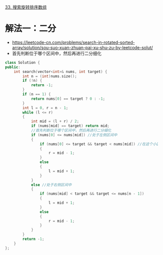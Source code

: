 [33. 搜索旋转排序数组](https://leetcode-cn.com/problems/add-strings/)



# 解法一：二分
- https://leetcode-cn.com/problems/search-in-rotated-sorted-array/solution/sou-suo-xuan-zhuan-pai-xu-shu-zu-by-leetcode-solut/
- 首先判断位于哪个区间中，然后再进行二分细化

```C++
class Solution {
public:
    int search(vector<int>& nums, int target) {
        int n = (int)nums.size();
        if (!n) {
            return -1;
        }
        if (n == 1) {
            return nums[0] == target ? 0 : -1;
        }
        int l = 0, r = n - 1;
        while (l <= r) 
        {
            int mid = (l + r) / 2;
            if (nums[mid] == target) return mid;
            //首先判断位于哪个区间中，然后再进行二分细化
            if (nums[0] <= nums[mid]) //处于左侧区间中
            {
                if (nums[0] <= target && target < nums[mid]) //在这个小区间中
                {
                    r = mid - 1;
                } 
                else 
                {
                    l = mid + 1;
                }
            } 
            else //处于右侧区间中
            {
                if (nums[mid] < target && target <= nums[n - 1]) 
                {
                    l = mid + 1;
                } 
                else 
                {
                    r = mid - 1;
                }
            }
        }
        return -1;
    }
};
```
